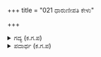 +++
title = "021 ಧಾರುಣೀಪತಿ ಕೇಳು"

+++

<details><summary>ಗದ್ಯ (ಕ.ಗ.ಪ) </summary>

21. "ದೊರೆಯೇ ಕೇಳು, ಯುದ್ಧ ಪ್ರಾರಂಭದಲ್ಲಿ ಬಿಲ್ಲಿನ ಟಂಕಾರ ಶಬ್ದ, ಬಿಲ್ಲಿನ ವಿದ್ಯೆಯೆಂಬ ವೇದಾಧ್ಯಯನಕ್ಕೆ ಓಂಕಾರ ಹಾಕಿದಂತಾಯಿತು. ಅನೇಕ ಬಗೆಯ ಬಾಣಗಳ ಪ್ರಯೋಗ ಶೋಭಾಯಮಾನವಾಯಿತು. ಕರ್ಣ ಅರ್ಜುನರ ವಿಸ್ತಾರವಾದ ಯುದ್ಧದ ಆರಂಭ ಮೂರು ಲೋಕಗಳನ್ನು ಚುಚ್ಚಿತು." ಎಂದು ಸಂಜಯನು ಹೇಳಿದನು
</details>

<details><summary>ಪದಾರ್ಥ (ಕ.ಗ.ಪ) </summary>

ಸ್ವಾಧ್ಯಾಯ-ವೇದಾಧ್ಯಯನ, ವಿಹಾರ-ಸುತ್ತಾಟ, ಅಳ್ಳಿರಿ-ಚುಚ್ಚು
</details>
